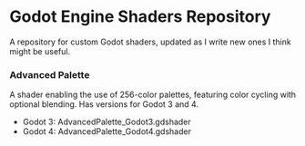 # Godot Engine Shaders Repository
A repository for custom Godot shaders, updated as I write new ones I think might be useful.

### Advanced Palette ###
A shader enabling the use of 256-color palettes, featuring color cycling with optional blending.
Has versions for Godot 3 and 4.

* Godot 3: AdvancedPalette_Godot3.gdshader
* Godot 4: AdvancedPalette_Godot4.gdshader
